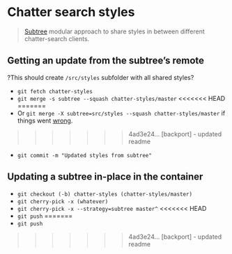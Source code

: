 # Chatter search styles

> [Subtree][medium-post]  modular approach to share styles in between different chatter-search clients.

## Getting an update from the subtree’s remote

?This should create `/src/styles` subfolder with all shared styles?

- `git fetch chatter-styles`
- `git merge -s subtree --squash chatter-styles/master`
<<<<<<< HEAD
=======
- Or `git merge -X subtree=src/styles --squash chatter-styles/master` if things went [wrong][offical-docs].
>>>>>>> 4ad3e24... [backport] - updated readme
- `git commit -m "Updated styles from subtree"`


## Updating a subtree in-place in the container

- `git checkout (-b) chatter-styles (chatter-styles/master)`
- `git cherry-pick -x (whatever)`
- `git cherry-pick -x --strategy=subtree master^`
<<<<<<< HEAD
- `git push`
=======
- `git push`

[offical-docs]: https://www.kernel.org/pub/software/scm/git/docs/howto/using-merge-subtree.html
[medium-post]: https://medium.com/@porteneuve/mastering-git-subtrees-943d29a798ec#.mplu0dq3y
>>>>>>> 4ad3e24... [backport] - updated readme
